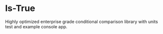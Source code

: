 # Is-True
Highly optimized enterprise grade conditional comparison library with units test and example console app.

